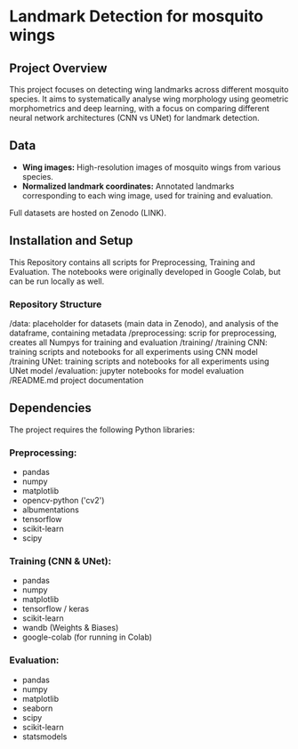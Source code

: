 # Landmark Detection for mosquito wings

## Project Overview
This project focuses on detecting wing landmarks across different mosquito species.
It aims to systematically analyse wing morphology using geometric morphometrics and deep learning, with a focus on comparing different neural network architectures (CNN vs UNet) for landmark detection.

## Data
- **Wing images:** High-resolution images of mosquito wings from various species.
- **Normalized landmark coordinates:** Annotated landmarks corresponding to each wing image, used for training and evaluation.

Full datasets are hosted on Zenodo (LINK).

## Installation and Setup
This Repository contains all scripts for Preprocessing, Training and Evaluation.
The notebooks were originally developed in Google Colab, but can be run locally as well.

### Repository Structure
/data: placeholder for datasets (main data in Zenodo), and analysis of the dataframe, containing metadata
/preprocessing: scrip for preprocessing, creates all Numpys for training and evaluation
/training/
  /training CNN: training scripts and notebooks for all experiments using CNN model
  /training UNet: training scripts and notebooks for all experiments using UNet model
/evaluation: jupyter notebooks for model evaluation
/README.md project documentation

## Dependencies
The project requires the following Python libraries:

### Preprocessing:
- pandas
- numpy
- matplotlib
- opencv-python ('cv2')
- albumentations
- tensorflow
- scikit-learn
- scipy

### Training (CNN & UNet):
- pandas
- numpy
- matplotlib
- tensorflow / keras
- scikit-learn
- wandb (Weights & Biases)
- google-colab (for running in Colab)

### Evaluation:
- pandas
- numpy
- matplotlib
- seaborn
- scipy
- scikit-learn
- statsmodels

